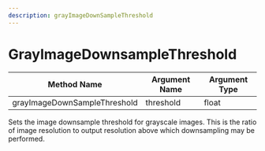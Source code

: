 ```yaml
---
description: grayImageDownSampleThreshold
---
```


# GrayImageDownsampleThreshold

| Method Name                  | Argument Name | Argument Type |
| ---------------------------- | ------------- | ------------- |
| grayImageDownSampleThreshold | threshold     | float         |

Sets the image downsample threshold for grayscale images. This is the ratio of image resolution to output resolution above which downsampling may be performed.



